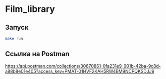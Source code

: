 # Film_library
## Запуск
```bash
make run
```

## Ссылка на Postman
https://api.postman.com/collections/30670861-0fa231e9-901b-42ba-9c8d-a88b8e01e405?access_key=PMAT-01HVF2KAH5RW4BM9NCPQKSDJJ9